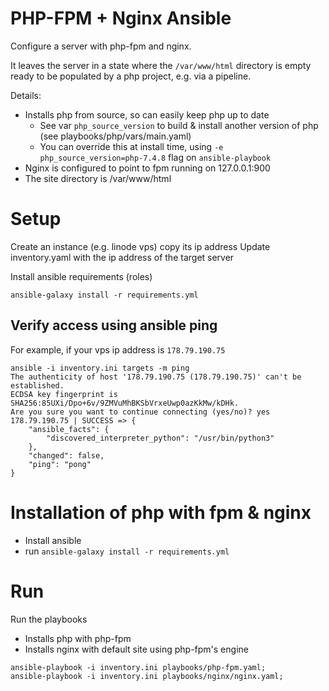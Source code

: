 # PHP-FPM + Nginx Ansible

Configure a server with php-fpm and nginx.

It leaves the server in a state where the `/var/www/html` directory is empty
ready to be populated by a php project, e.g. via a pipeline.

Details:
- Installs php from source, so can easily keep php up to date
  - See var `php_source_version` to build & install another version of php (see playbooks/php/vars/main.yaml)
  - You can override this at install time, using `-e php_source_version=php-7.4.8` flag on `ansible-playbook`
- Nginx is configured to point to fpm running on 127.0.0.1:900
- The site directory is /var/www/html

# Setup

Create an instance (e.g. linode vps) copy its ip address
Update inventory.yaml with the ip address of the target server

Install ansible requirements (roles)

```
ansible-galaxy install -r requirements.yml
```

## Verify access using ansible ping

For example, if your vps ip address is `178.79.190.75`

```
ansible -i inventory.ini targets -m ping
The authenticity of host '178.79.190.75 (178.79.190.75)' can't be established.
ECDSA key fingerprint is SHA256:85UXi/Dpo+6v/9ZMVuMhBKSbVrxeUwp0azKkMw/kDHk.
Are you sure you want to continue connecting (yes/no)? yes
178.79.190.75 | SUCCESS => {
    "ansible_facts": {
        "discovered_interpreter_python": "/usr/bin/python3"
    },
    "changed": false,
    "ping": "pong"
}
```
  
# Installation of php with fpm & nginx

- Install ansible
- run `ansible-galaxy install -r requirements.yml`

# Run
Run the playbooks
- Installs php with php-fpm 
- Installs nginx with default site using php-fpm's engine

```
ansible-playbook -i inventory.ini playbooks/php-fpm.yaml; 
ansible-playbook -i inventory.ini playbooks/nginx/nginx.yaml;
```
